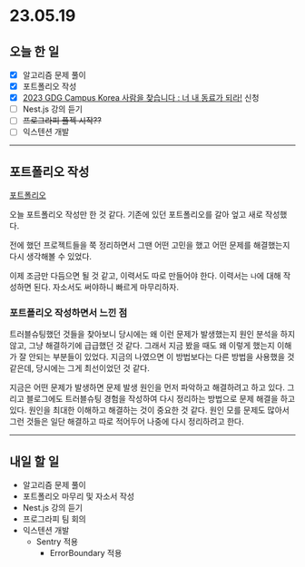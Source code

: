 # 23.05.19

## 오늘 한 일

- [x] 알고리즘 문제 풀이
- [x] 포트폴리오 작성
- [x] [2023 GDG Campus Korea 사람을 찾습니다 : 너 내 동료가 되라!](https://festa.io/events/3454) 신청
- [ ] Nest.js 강의 듣기
- [ ] ~~프로그라피 플젝 시작??~~
- [ ] 익스텐션 개발

---

## 포트폴리오 작성

[포트폴리오](https://kangju2000.notion.site/Frontend-Developer-846d5b105c9f469789e42330a32cc223)

오늘 포트폴리오 작성만 한 것 같다. 기존에 있던 포트폴리오를 갈아 엎고 새로 작성했다.

전에 했던 프로젝트들을 쭉 정리하면서 그땐 어떤 고민을 했고 어떤 문제를 해결했는지 다시 생각해볼 수 있었다.

이제 조금만 다듬으면 될 것 같고, 이력서도 따로 만들어야 한다. 이력서는 `나`에 대해 작성하면 된다. 자소서도 써야하니 빠르게 마무리하자.

### 포트폴리오 작성하면서 느낀 점

트러블슈팅했던 것들을 찾아보니 당시에는 왜 이런 문제가 발생했는지 원인 분석을 하지 않고, 그냥 해결하기에 급급했던 것 같다. 그래서 지금 봤을 때도 왜 이렇게 했는지 이해가 잘 안되는 부분들이 있었다. 지금의 나였으면 이 방법보다는 다른 방법을 사용했을 것 같은데, 당시에는 그게 최선이었던 것 같다.

지금은 어떤 문제가 발생하면 문제 발생 원인을 먼저 파악하고 해결하려고 하고 있다. 그리고 블로그에도 트러블슈팅 경험을 작성하여 다시 정리하는 방법으로 문제 해결을 하고 있다. 원인을 최대한 이해하고 해결하는 것이 중요한 것 같다. 원인 모를 문제도 많아서 그런 것들은 일단 해결하고 따로 적어두어 나중에 다시 정리하려고 한다.

---

## 내일 할 일

- 알고리즘 문제 풀이
- 포트폴리오 마무리 및 자소서 작성
- Nest.js 강의 듣기
- 프로그라피 팀 회의
- 익스텐션 개발
  - Sentry 적용
    - ErrorBoundary 적용
